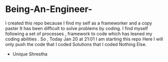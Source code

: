 # Being-An-Engineer-
I created this repo because I find my self as a frameworker and a copy paster 
It has been difficult to solve problems by coding. I find myself following a 
set of processes , framework to code which has leaned my coding abilities .
So , Today Jan 20 at 21:01 
I am starting this repo 
Here I will only push the code that I coded 
Solutions that I coded 
Nothing Else.
- Unique Shrestha 

